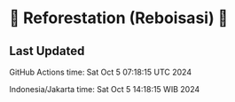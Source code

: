 
# 🌳 Reforestation (Reboisasi) 🌲

## Last Updated

GitHub Actions time: Sat Oct  5 07:18:15 UTC 2024

Indonesia/Jakarta time: Sat Oct  5 14:18:15 WIB 2024

